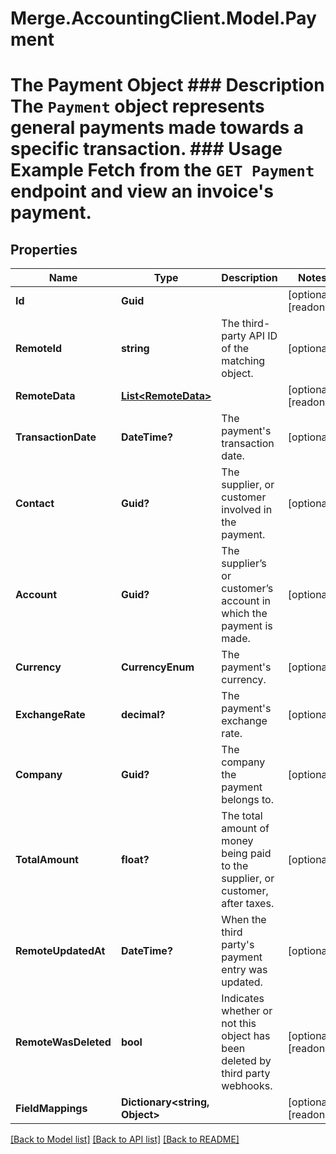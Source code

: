 # Merge.AccountingClient.Model.Payment
# The Payment Object ### Description The `Payment` object represents general payments made towards a specific transaction.  ### Usage Example Fetch from the `GET Payment` endpoint and view an invoice's payment.

## Properties

Name | Type | Description | Notes
------------ | ------------- | ------------- | -------------
**Id** | **Guid** |  | [optional] [readonly] 
**RemoteId** | **string** | The third-party API ID of the matching object. | [optional] 
**RemoteData** | [**List&lt;RemoteData&gt;**](RemoteData.md) |  | [optional] [readonly] 
**TransactionDate** | **DateTime?** | The payment&#39;s transaction date. | [optional] 
**Contact** | **Guid?** | The supplier, or customer involved in the payment. | [optional] 
**Account** | **Guid?** | The supplier’s or customer’s account in which the payment is made. | [optional] 
**Currency** | **CurrencyEnum** | The payment&#39;s currency. | [optional] 
**ExchangeRate** | **decimal?** | The payment&#39;s exchange rate. | [optional] 
**Company** | **Guid?** | The company the payment belongs to. | [optional] 
**TotalAmount** | **float?** | The total amount of money being paid to the supplier, or customer, after taxes. | [optional] 
**RemoteUpdatedAt** | **DateTime?** | When the third party&#39;s payment entry was updated. | [optional] 
**RemoteWasDeleted** | **bool** | Indicates whether or not this object has been deleted by third party webhooks. | [optional] [readonly] 
**FieldMappings** | **Dictionary&lt;string, Object&gt;** |  | [optional] [readonly] 

[[Back to Model list]](../README.md#documentation-for-models) [[Back to API list]](../README.md#documentation-for-api-endpoints) [[Back to README]](../README.md)

